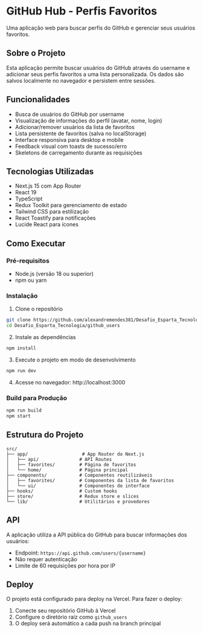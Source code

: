# GitHub Hub - Perfis Favoritos

Uma aplicação web para buscar perfis do GitHub e gerenciar seus usuários favoritos.

## Sobre o Projeto

Esta aplicação permite buscar usuários do GitHub através do username e adicionar seus perfis favoritos a uma lista personalizada. Os dados são salvos localmente no navegador e persistem entre sessões.

## Funcionalidades

- Busca de usuários do GitHub por username
- Visualização de informações do perfil (avatar, nome, login)
- Adicionar/remover usuários da lista de favoritos
- Lista persistente de favoritos (salva no localStorage)
- Interface responsiva para desktop e mobile
- Feedback visual com toasts de sucesso/erro
- Skeletons de carregamento durante as requisições

## Tecnologias Utilizadas

- Next.js 15 com App Router
- React 19
- TypeScript
- Redux Toolkit para gerenciamento de estado
- Tailwind CSS para estilização
- React Toastify para notificações
- Lucide React para ícones

## Como Executar

### Pré-requisitos

- Node.js (versão 18 ou superior)
- npm ou yarn

### Instalação

1. Clone o repositório
```bash
git clone https://github.com/alexandremendes381/Desafio_Esparta_Tecnologia.git
cd Desafio_Esparta_Tecnologia/github_users
```

2. Instale as dependências
```bash
npm install
```

3. Execute o projeto em modo de desenvolvimento
```bash
npm run dev
```

4. Acesse no navegador: http://localhost:3000

### Build para Produção

```bash
npm run build
npm start
```

## Estrutura do Projeto

```
src/
├── app/                    # App Router do Next.js
│   ├── api/               # API Routes
│   ├── favorites/         # Página de favoritos
│   └── home/              # Página principal
├── components/            # Componentes reutilizáveis
│   ├── favorites/         # Componentes da lista de favoritos
│   └── ui/                # Componentes de interface
├── hooks/                 # Custom hooks
├── store/                 # Redux store e slices
└── lib/                   # Utilitários e provedores
```

## API

A aplicação utiliza a API pública do GitHub para buscar informações dos usuários:
- Endpoint: `https://api.github.com/users/{username}`
- Não requer autenticação
- Limite de 60 requisições por hora por IP

## Deploy

O projeto está configurado para deploy na Vercel. Para fazer o deploy:

1. Conecte seu repositório GitHub à Vercel
2. Configure o diretório raiz como `github_users`
3. O deploy será automático a cada push na branch principal


